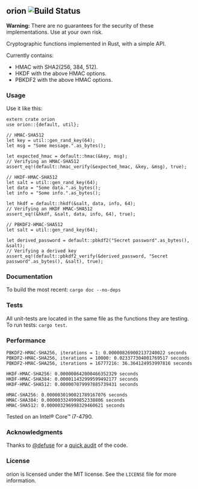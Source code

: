 ## orion ![Build Status](https://travis-ci.org/brycx/orion.svg?branch=master)

**Warning:** There are no guarantees for the security of these implementations. Use at your own risk.

Cryptographic functions implemented in Rust, with a simple API.

Currently contains:
* HMAC with SHA2(256, 384, 512).
* HKDF with the above HMAC options.
* PBKDF2 with the above HMAC options.

### Usage
Use it like this:
```
extern crate orion
use orion::{default, util};

// HMAC-SHA512
let key = util::gen_rand_key(64);
let msg = "Some message.".as_bytes();

let expected_hmac = default::hmac(&key, msg);
// Verifying an HMAC-SHA512
assert_eq!(default::hmac_verify(&expected_hmac, &key, &msg), true);

// HKDF-HMAC-SHA512
let salt = util::gen_rand_key(64);
let data = "Some data.".as_bytes();
let info = "Some info.".as_bytes();

let hkdf = default::hkdf(&salt, data, info, 64);
// Verifying an HKDF HMAC-SHA512
assert_eq!(&hkdf, &salt, data, info, 64), true);

// PBKDF2-HMAC-SHA512
let salt = util::gen_rand_key(64);

let derived_password = default::pbkdf2("Secret password".as_bytes(), &salt);
// Verifying a derived key
assert_eq!(default::pbkdf2_verify(&derived_password, "Secret password".as_bytes(), &salt), true);
```


### Documentation
To build the most recent: ```cargo doc --no-deps```

### Tests
All unit-tests are located in the same file as the functions they are testing.
To run tests: `cargo test`.

### Performance
```
PBKDF2-HMAC-SHA256, iterations = 1: 0.000008269002137240022 seconds
PBKDF2-HMAC-SHA256, iterations = 10000: 0.023377304001769517 seconds
PBKDF2-HMAC-SHA256, iterations = 16777216: 36.364124953997816 seconds

HKDF-HMAC-SHA256: 0.000008642000466352329 seconds
HKDF-HMAC-SHA384: 0.000011432999599492177 seconds
HKDF-HMAC-SHA512: 0.000007079997885739431 seconds

HMAC-SHA256: 0.0000030190021789167076 seconds
HMAC-SHA384: 0.000003324999852338806 seconds
HMAC-SHA512: 0.000003296998329460621 seconds
```
Tested on an Intel® Core™ i7-4790.
### Acknowledgments
Thanks to [@defuse](https://github.com/defuse) for a [quick audit](https://github.com/brycx/orion/issues/3) of the code.

### License
orion is licensed under the MIT license. See the `LICENSE` file for more information.
